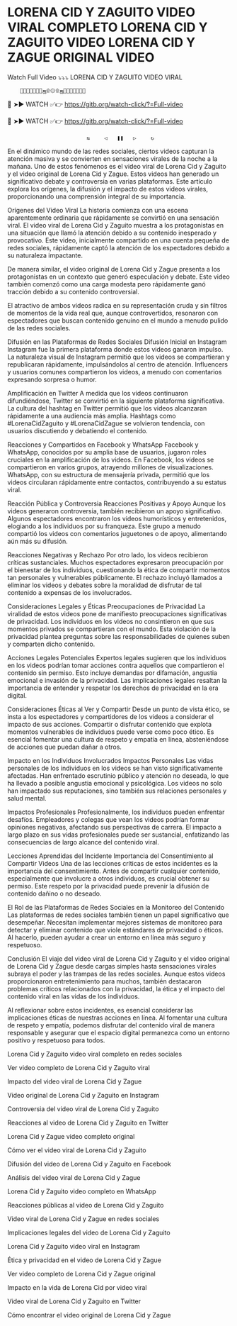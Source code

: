 # LORENA CID Y ZAGUITO VIDEO VIRAL COMPLETO LORENA CID Y ZAGUITO VIDEO LORENA CID Y ZAGUE ORIGINAL VIDEO


Watch Full Video ⤵️⤵️⤵️ LORENA CID Y ZAGUITO VIDEO VIRAL

        💛💛💛💛💛💛💛ஜ۩۞۩ஜ💛💛💛💛💛💛💛
 
🍑 ➤► WATCH ✅👉 https://gitb.org/watch-click/?=Full-video
 
🍑 ➤► WATCH ✅👉 https://gitb.org/watch-click/?=Full-video
                         
                             ⇆ㅤㅤㅤ◁ㅤㅤ❚❚ㅤㅤ▷ㅤㅤㅤ↻

En el dinámico mundo de las redes sociales, ciertos videos capturan la atención masiva y se convierten en sensaciones virales de la noche a la mañana. Uno de estos fenómenos es el video viral de Lorena Cid y Zaguito y el video original de Lorena Cid y Zague. Estos videos han generado un significativo debate y controversia en varias plataformas. Este artículo explora los orígenes, la difusión y el impacto de estos videos virales, proporcionando una comprensión integral de su importancia.

Orígenes del Video Viral
La historia comienza con una escena aparentemente ordinaria que rápidamente se convirtió en una sensación viral. El video viral de Lorena Cid y Zaguito muestra a los protagonistas en una situación que llamó la atención debido a su contenido inesperado y provocativo. Este video, inicialmente compartido en una cuenta pequeña de redes sociales, rápidamente captó la atención de los espectadores debido a su naturaleza impactante.

De manera similar, el video original de Lorena Cid y Zague presenta a los protagonistas en un contexto que generó especulación y debate. Este video también comenzó como una carga modesta pero rápidamente ganó tracción debido a su contenido controversial.

El atractivo de ambos videos radica en su representación cruda y sin filtros de momentos de la vida real que, aunque controvertidos, resonaron con espectadores que buscan contenido genuino en el mundo a menudo pulido de las redes sociales.

Difusión en las Plataformas de Redes Sociales
Difusión Inicial en Instagram
Instagram fue la primera plataforma donde estos videos ganaron impulso. La naturaleza visual de Instagram permitió que los videos se compartieran y republicaran rápidamente, impulsándolos al centro de atención. Influencers y usuarios comunes compartieron los videos, a menudo con comentarios expresando sorpresa o humor.

Amplificación en Twitter
A medida que los videos continuaron difundiéndose, Twitter se convirtió en la siguiente plataforma significativa. La cultura del hashtag en Twitter permitió que los videos alcanzaran rápidamente a una audiencia más amplia. Hashtags como #LorenaCidZaguito y #LorenaCidZague se volvieron tendencia, con usuarios discutiendo y debatiendo el contenido.

Reacciones y Compartidos en Facebook y WhatsApp
Facebook y WhatsApp, conocidos por su amplia base de usuarios, jugaron roles cruciales en la amplificación de los videos. En Facebook, los videos se compartieron en varios grupos, atrayendo millones de visualizaciones. WhatsApp, con su estructura de mensajería privada, permitió que los videos circularan rápidamente entre contactos, contribuyendo a su estatus viral.

Reacción Pública y Controversia
Reacciones Positivas y Apoyo
Aunque los videos generaron controversia, también recibieron un apoyo significativo. Algunos espectadores encontraron los videos humorísticos y entretenidos, elogiando a los individuos por su franqueza. Este grupo a menudo compartió los videos con comentarios juguetones o de apoyo, alimentando aún más su difusión.

Reacciones Negativas y Rechazo
Por otro lado, los videos recibieron críticas sustanciales. Muchos espectadores expresaron preocupación por el bienestar de los individuos, cuestionando la ética de compartir momentos tan personales y vulnerables públicamente. El rechazo incluyó llamados a eliminar los videos y debates sobre la moralidad de disfrutar de tal contenido a expensas de los involucrados.

Consideraciones Legales y Éticas
Preocupaciones de Privacidad
La viralidad de estos videos pone de manifiesto preocupaciones significativas de privacidad. Los individuos en los videos no consintieron en que sus momentos privados se compartieran con el mundo. Esta violación de la privacidad plantea preguntas sobre las responsabilidades de quienes suben y comparten dicho contenido.

Acciones Legales Potenciales
Expertos legales sugieren que los individuos en los videos podrían tomar acciones contra aquellos que compartieron el contenido sin permiso. Esto incluye demandas por difamación, angustia emocional e invasión de la privacidad. Las implicaciones legales resaltan la importancia de entender y respetar los derechos de privacidad en la era digital.

Consideraciones Éticas al Ver y Compartir
Desde un punto de vista ético, se insta a los espectadores y compartidores de los videos a considerar el impacto de sus acciones. Compartir o disfrutar contenido que explota momentos vulnerables de individuos puede verse como poco ético. Es esencial fomentar una cultura de respeto y empatía en línea, absteniéndose de acciones que puedan dañar a otros.

Impacto en los Individuos Involucrados
Impactos Personales
Las vidas personales de los individuos en los videos se han visto significativamente afectadas. Han enfrentado escrutinio público y atención no deseada, lo que ha llevado a posible angustia emocional y psicológica. Los videos no solo han impactado sus reputaciones, sino también sus relaciones personales y salud mental.

Impactos Profesionales
Profesionalmente, los individuos pueden enfrentar desafíos. Empleadores y colegas que vean los videos podrían formar opiniones negativas, afectando sus perspectivas de carrera. El impacto a largo plazo en sus vidas profesionales puede ser sustancial, enfatizando las consecuencias de largo alcance del contenido viral.

Lecciones Aprendidas del Incidente
Importancia del Consentimiento al Compartir Videos
Una de las lecciones críticas de estos incidentes es la importancia del consentimiento. Antes de compartir cualquier contenido, especialmente que involucre a otros individuos, es crucial obtener su permiso. Este respeto por la privacidad puede prevenir la difusión de contenido dañino o no deseado.

El Rol de las Plataformas de Redes Sociales en la Monitoreo del Contenido
Las plataformas de redes sociales también tienen un papel significativo que desempeñar. Necesitan implementar mejores sistemas de monitoreo para detectar y eliminar contenido que viole estándares de privacidad o éticos. Al hacerlo, pueden ayudar a crear un entorno en línea más seguro y respetuoso.

Conclusión
El viaje del video viral de Lorena Cid y Zaguito y el video original de Lorena Cid y Zague desde cargas simples hasta sensaciones virales subraya el poder y las trampas de las redes sociales. Aunque estos videos proporcionaron entretenimiento para muchos, también destacaron problemas críticos relacionados con la privacidad, la ética y el impacto del contenido viral en las vidas de los individuos.

Al reflexionar sobre estos incidentes, es esencial considerar las implicaciones éticas de nuestras acciones en línea. Al fomentar una cultura de respeto y empatía, podemos disfrutar del contenido viral de manera responsable y asegurar que el espacio digital permanezca como un entorno positivo y respetuoso para todos.

Lorena Cid y Zaguito video viral completo en redes sociales

Ver video completo de Lorena Cid y Zaguito viral

Impacto del video viral de Lorena Cid y Zague

Video original de Lorena Cid y Zaguito en Instagram

Controversia del video viral de Lorena Cid y Zaguito

Reacciones al video de Lorena Cid y Zaguito en Twitter

Lorena Cid y Zague video completo original

Cómo ver el video viral de Lorena Cid y Zaguito

Difusión del video de Lorena Cid y Zaguito en Facebook

Análisis del video viral de Lorena Cid y Zague

Lorena Cid y Zaguito video completo en WhatsApp

Reacciones públicas al video de Lorena Cid y Zaguito

Video viral de Lorena Cid y Zague en redes sociales

Implicaciones legales del video de Lorena Cid y Zaguito

Lorena Cid y Zaguito video viral en Instagram

Ética y privacidad en el video de Lorena Cid y Zague

Ver video completo de Lorena Cid y Zague original

Impacto en la vida de Lorena Cid por video viral

Video viral de Lorena Cid y Zaguito en Twitter

Cómo encontrar el video original de Lorena Cid y Zague

